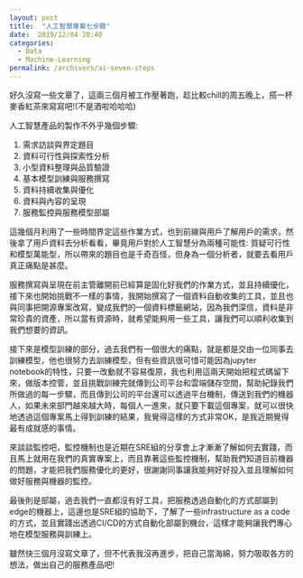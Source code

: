 ```yaml
---
layout: post
title:  "人工智慧專案七步驟"
date:  2019/12/04 20:40
categories: 
  - Data
  - Machine-Learning
permalink: /archivers/ai-seven-steps
---
```


好久沒寫一些文章了，這兩三個月被工作壓著跑，趁比較chill的周五晚上，搭一杯麥香紅茶來寫寫吧!(不是酒啦哈哈哈)

人工智慧產品的製作不外乎幾個步驟:

1. 需求訪談與界定題目
2. 資料可行性與探索性分析
3. 小型資料整理與品質驗證
4. 基本模型訓練與服務撰寫
5. 資料持續收集與優化
6. 資料與內容的呈現
7. 服務監控與服務模型部屬

這幾個月利用了一些時間界定這些作業方式，也到前線與用戶了解用戶的需求，然後拿了用戶資料去分析看看，畢竟用戶對於人工智慧分為兩種可能性: 質疑可行性和模型萬能型，所以帶來的題目也是千奇百怪，但身為一個分析者，就要去看用戶真正痛點是甚麼。

服務撰寫與呈現在前主管離開前已經算是固化好我們的作業方式，並且持續優化，接下來也開始挑戰不一樣的事情，我開始撰寫了一個資料自動收集的工具，並且也與同事把開源專案改寫，變成我們的一個資料標籤網站，因為我們深信，資料是非常珍貴的資產，所以當有資源時，就希望能夠用一些工具，讓我們可以順利收集到我們想要的資訊。

接下來是模型訓練的部分，過去我們有一個很大的痛點，就是都是交由一位同事去訓練模型，他也很努力去訓練模型，但有些資訊很可惜可能因為jupyter notebook的特性，只要一改動就不容易復原，我也利用這兩天開始把程式碼留下來，做版本控管，並且挑戰訓練完就傳到公司平台和雲端儲存空間，幫助紀錄我們所做過的每一步驟，而且傳到公司的平台還可以透過平台機制，傳送到我們的機器人，如果未來部門越來越大時，每個人一進來，就只要下載這個專案，就可以很快地透過這個專案馬上得到訓練的結果，我覺得這樣的方式非常OK，是我近期覺得最有成就感的事情。

來談談監控吧，監控機制也是近期在SRE組的分享會上才漸漸了解如何去實踐，而且馬上就用在我們的真實專案上，而且靠著這些監控機制，幫助我們知道目前機器的問題，才能把我們服務優化的更好，很謝謝同事讓我能夠好好投入並且理解如何做好服務與機器的監控。

最後則是部屬，過去我們一直都沒有好工具，把服務透過自動化的方式部屬到edge的機器上，這邊也是SRE組的協助下，了解了一些infrastructure as a code的方式，並且實踐出透過CI/CD的方式自動化部屬到機台，這樣才能夠讓我們專心地在模型服務與訓練上。

雖然快三個月沒寫文章了，但不代表我沒再進步，把自己當海綿，努力吸取各方的想法，做出自己的服務產品吧!
